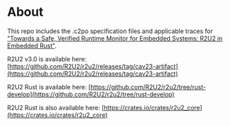 # About
This repo includes the .c2po specification files and applicable traces for ["Towards a Safe, Verified Runtime Monitor for Embedded Systems: R2U2 in Embedded Rust"](https://temporallogic.org/research/R2U2Rust/). 

R2U2 v3.0 is available here: [https://github.com/R2U2/r2u2/releases/tag/cav23-artifact](https://github.com/R2U2/r2u2/releases/tag/cav23-artifact)

R2U2 Rust is available here: [https://github.com/R2U2/r2u2/tree/rust-develop](https://github.com/R2U2/r2u2/tree/rust-develop)

R2U2 Rust is also available here: [https://crates.io/crates/r2u2_core](https://crates.io/crates/r2u2_core)